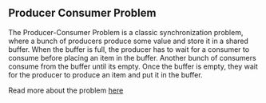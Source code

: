 ## Producer Consumer Problem

The Producer-Consumer Problem is a classic synchronization problem, where a bunch of producers produce some value and store it in a shared buffer. When the buffer is full, the producer has to wait for a consumer to consume before placing an item in the buffer. Another bunch of consumers consume from the buffer until its empty. Once the buffer is empty, they wait for the producer to produce an item and put it in the buffer.

Read more about the problem [here](https://en.wikipedia.org/wiki/Producer%E2%80%93consumer_problem)
